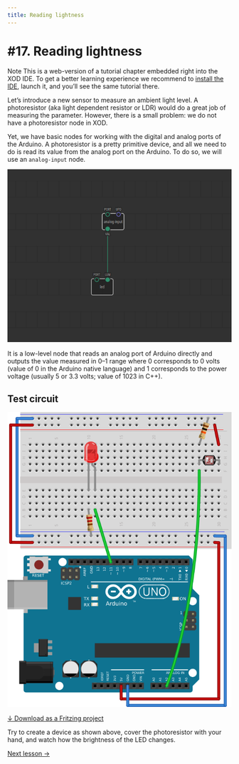 ```yaml
---
title: Reading lightness
---
```


# #17. Reading lightness

<div class="ui segment note">
<span class="ui ribbon label">Note</span>
This is a web-version of a tutorial chapter embedded right into the XOD IDE.
To get a better learning experience we recommend to
<a href="../install/">install the IDE</a>, launch it, and you’ll see the
same tutorial there.
</div>

Let’s introduce a new sensor to measure an ambient light level.  A
photoresistor (aka light dependent resistor or LDR) would do a great job of
measuring the parameter. However, there is a small problem: we do not have a
photoresistor node in XOD.

Yet, we have basic nodes for working with the digital and analog ports of the
Arduino. A photoresistor is a pretty primitive device, and all we need to do is
read its value from the analog port on the Arduino. To do so, we will use an
`analog-input` node.

![Patch](./patch.png)

It is a low-level node that reads an analog port of Arduino directly and
outputs the value measured in 0–1 range where 0 corresponds to 0 volts (value
of 0 in the Arduino native language) and 1 corresponds to the power voltage
(usually 5 or 3.3 volts; value of 1023 in C++).

## Test circuit

![Circuit](./circuit.fz.png)

[↓ Download as a Fritzing project](./circuit.fzz)

Try to create a device as shown above, cover the photoresistor with your hand,
and watch how the brightness of the LED changes.

[Next lesson →](../18-comparisons/)
